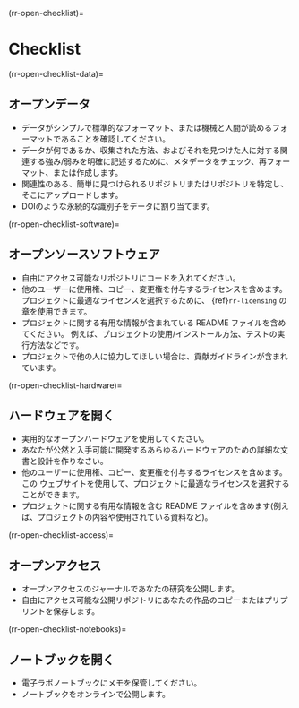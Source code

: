 (rr-open-checklist)=
# Checklist

(rr-open-checklist-data)=
## オープンデータ


- データがシンプルで標準的なフォーマット、または機械と人間が読めるフォーマットであることを確認してください。
- データが何であるか、収集された方法、およびそれを見つけた人に対する関連する強み/弱みを明確に記述するために、メタデータをチェック、再フォーマット、または作成します。
- 関連性のある、簡単に見つけられるリポジトリまたはリポジトリを特定し、そこにアップロードします。
- DOIのような永続的な識別子をデータに割り当てます。

(rr-open-checklist-software)=
## オープンソースソフトウェア

- 自由にアクセス可能なリポジトリにコードを入れてください。
- 他のユーザーに使用権、コピー、変更権を付与するライセンスを含めます。 プロジェクトに最適なライセンスを選択するために、 {ref}`rr-licensing` の章を使用できます。
- プロジェクトに関する有用な情報が含まれている README ファイルを含めてください。 例えば、プロジェクトの使用/インストール方法、テストの実行方法などです。
- プロジェクトで他の人に協力してほしい場合は、貢献ガイドラインが含まれています。

(rr-open-checklist-hardware)=
## ハードウェアを開く

- 実用的なオープンハードウェアを使用してください。
- あなたが公然と入手可能に開発するあらゆるハードウェアのための詳細な文書と設計を作りなさい。
- 他のユーザーに使用権、コピー、変更権を付与するライセンスを含めます。 この [](https://choosealicense.com/) ウェブサイトを使用して、プロジェクトに最適なライセンスを選択することができます。
- プロジェクトに関する有用な情報を含む README ファイルを含めます(例えば、プロジェクトの内容や使用されている資料など)。

(rr-open-checklist-access)=
## オープンアクセス

- オープンアクセスのジャーナルであなたの研究を公開します。
- 自由にアクセス可能な公開リポジトリにあなたの作品のコピーまたはプリプリントを保存します。

(rr-open-checklist-notebooks)=
## ノートブックを開く

- 電子ラボノートブックにメモを保管してください。
- ノートブックをオンラインで公開します。
